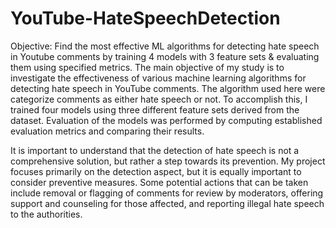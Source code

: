 # YouTube-HateSpeechDetection
Objective: Find the most effective ML algorithms for detecting hate speech in Youtube comments by training 4 models with 3 feature sets &amp; evaluating them using specified metrics.
The main objective of my study is to investigate the effectiveness of various machine learning algorithms for detecting hate speech in YouTube comments. The algorithm used here were categorize comments as either hate speech or not. To accomplish this, I trained four models using three different feature sets derived from the dataset. Evaluation of the models was performed by computing established evaluation metrics and comparing their results. 

It is important to understand that the detection of hate speech is not a comprehensive solution, but rather a step towards its prevention. My project focuses primarily on the detection aspect, but it is equally important to consider preventive measures. Some potential actions that can be taken include removal or flagging of comments for review by moderators, offering support and counseling for those affected, and reporting illegal hate speech to the authorities.
